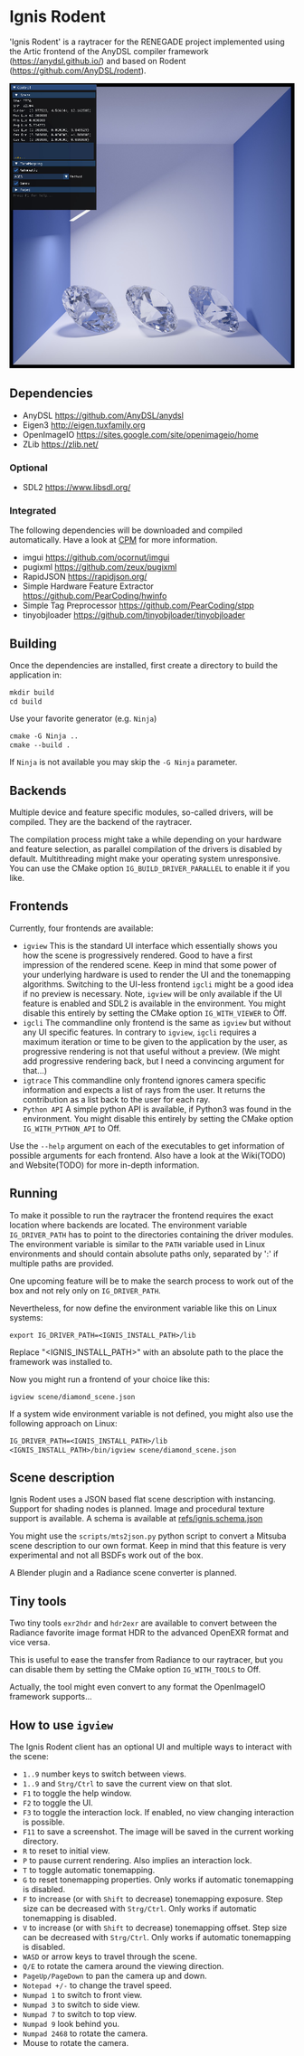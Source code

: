 # Ignis Rodent

'Ignis Rodent' is a raytracer for the RENEGADE project implemented using the Artic frontend of the AnyDSL compiler framework (https://anydsl.github.io/) and based on Rodent (https://github.com/AnyDSL/rodent).

![Example render by Ignis Rodent](refs/screenshot.jpg)

## Dependencies

 - AnyDSL <https://github.com/AnyDSL/anydsl>
 - Eigen3 <http://eigen.tuxfamily.org>
 - OpenImageIO <https://sites.google.com/site/openimageio/home>
 - ZLib <https://zlib.net/>

### Optional

 - SDL2 <https://www.libsdl.org/>

### Integrated
The following dependencies will be downloaded and compiled automatically.
Have a look at [CPM](https://github.com/cpm-cmake/CPM.cmake) for more information. 

 - imgui <https://github.com/ocornut/imgui>
 - pugixml <https://github.com/zeux/pugixml>
 - RapidJSON <https://rapidjson.org/>
 - Simple Hardware Feature Extractor <https://github.com/PearCoding/hwinfo>
 - Simple Tag Preprocessor <https://github.com/PearCoding/stpp>
 - tinyobjloader <https://github.com/tinyobjloader/tinyobjloader>

## Building

Once the dependencies are installed, first create a directory to build the application in:

    mkdir build
    cd build

Use your favorite generator (e.g. `Ninja`)

    cmake -G Ninja ..
    cmake --build .

If `Ninja` is not available you may skip the `-G Ninja` parameter.

## Backends

Multiple device and feature specific modules, so-called drivers, will be compiled. They are the backend of the raytracer.

The compilation process might take a while depending on your hardware and feature selection, as parallel compilation of the drivers is disabled by default. Multithreading might make your operating system unresponsive. You can use the CMake option `IG_BUILD_DRIVER_PARALLEL` to enable it if you like.

## Frontends

Currently, four frontends are available:

 - `igview` This is the standard UI interface which essentially shows you how the scene is progressively rendered. Good to have a first impression of the rendered scene. Keep in mind that some power of your underlying hardware is used to render the UI and the tonemapping algorithms. Switching to the UI-less frontend `igcli` might be a good idea if no preview is necessary. Note, `igview` will be only available if the UI feature is enabled and SDL2 is available in the environment. You might disable this entirely by setting the CMake option `IG_WITH_VIEWER` to Off.
 - `igcli` The commandline only frontend is the same as `igview` but without any UI specific features. In contrary to `igview`, `igcli` requires a maximum iteration or time to be given to the application by the user, as progressive rendering is not that useful without a preview. (We might add progressive rendering back, but I need a convincing argument for that...)
 - `igtrace` This commandline only frontend ignores camera specific information and expects a list of rays from the user. It returns the contribution as a list back to the user for each ray.
 - `Python API` A simple python API is available, if Python3 was found in the environment. You might disable this entirely by setting the CMake option `IG_WITH_PYTHON_API` to Off.

Use the `--help` argument on each of the executables to get information of possible arguments for each frontend. Also have a look at the Wiki(TODO) and Website(TODO) for more in-depth information.

## Running

To make it possible to run the raytracer the frontend requires the exact location where backends are located. The environment variable `IG_DRIVER_PATH` has to point to the directories containing the driver modules. The environment variable is similar to the `PATH` variable used in Linux environments and should contain absolute paths only, separated by ':' if multiple paths are provided.

One upcoming feature will be to make the search process to work out of the box and not rely only on `IG_DRIVER_PATH`.

Nevertheless, for now define the environment variable like this on Linux systems:

    export IG_DRIVER_PATH=<IGNIS_INSTALL_PATH>/lib

Replace "<IGNIS_INSTALL_PATH>" with an absolute path to the place the framework was installed to. 

Now you might run a frontend of your choice like this:

    igview scene/diamond_scene.json

If a system wide environment variable is not defined, you might also use the following approach on Linux:

    IG_DRIVER_PATH=<IGNIS_INSTALL_PATH>/lib <IGNIS_INSTALL_PATH>/bin/igview scene/diamond_scene.json

## Scene description

Ignis Rodent uses a JSON based flat scene description with instancing. Support for shading nodes is planned. Image and procedural texture support is available.
A schema is available at [refs/ignis.schema.json](refs/ignis.schema.json)

You might use the `scripts/mts2json.py` python script to convert a Mitsuba scene description to our own format. Keep in mind that this feature is very experimental and not all BSDFs work out of the box.

A Blender plugin and a Radiance scene converter is planned.

## Tiny tools

Two tiny tools `exr2hdr` and `hdr2exr` are available to convert between the Radiance favorite image format HDR to the advanced OpenEXR format and vice versa.

This is useful to ease the transfer from Radiance to our raytracer, but you can disable them by setting the CMake option `IG_WITH_TOOLS` to Off.

Actually, the tool might even convert to any format the OpenImageIO framework supports...

## How to use `igview`

The Ignis Rodent client has an optional UI and multiple ways to interact with the scene:

 - `1..9` number keys to switch between views.
 - `1..9` and `Strg/Ctrl` to save the current view on that slot.
 - `F1` to toggle the help window.
 - `F2` to toggle the UI.
 - `F3` to toggle the interaction lock. If enabled, no view changing interaction is possible.
 - `F11` to save a screenshot. The image will be saved in the current working directory.
 - `R` to reset to initial view.
 - `P` to pause current rendering. Also implies an interaction lock.
 - `T` to toggle automatic tonemapping.
 - `G` to reset tonemapping properties. Only works if automatic tonemapping is disabled.
 - `F` to increase (or with `Shift` to decrease) tonemapping exposure. Step size can be decreased with `Strg/Ctrl`. Only works if automatic tonemapping is disabled.
 - `V` to increase (or with `Shift` to decrease) tonemapping offset. Step size can be decreased with `Strg/Ctrl`. Only works if automatic tonemapping is disabled.
 - `WASD` or arrow keys to travel through the scene.
 - `Q/E` to rotate the camera around the viewing direction. 
 - `PageUp/PageDown` to pan the camera up and down. 
 - `Notepad +/-` to change the travel speed.
 - `Numpad 1` to switch to front view.
 - `Numpad 3` to switch to side view.
 - `Numpad 7` to switch to top view.
 - `Numpad 9` look behind you.
 - `Numpad 2468` to rotate the camera.
 - Mouse to rotate the camera.
